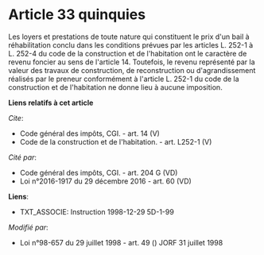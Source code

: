 # Article 33 quinquies

Les loyers et prestations de toute nature qui constituent le prix d'un bail à réhabilitation conclu dans les conditions
prévues par les articles L. 252-1 à L. 252-4 du code de la construction et de l'habitation ont le caractère de revenu foncier
au sens de l'article 14. Toutefois, le revenu représenté par la valeur des travaux de construction, de reconstruction ou
d'agrandissement réalisés par le preneur conformément à l'article L. 252-1 du code de la construction et de l'habitation ne
donne lieu à aucune imposition.

**Liens relatifs à cet article**

_Cite_:

  - Code général des impôts, CGI. - art. 14 (V)
  - Code de la construction et de l'habitation. - art. L252-1 (V)

_Cité par_:

  - Code général des impôts, CGI. - art. 204 G (VD)
  - Loi n°2016-1917 du 29 décembre 2016 - art. 60 (VD)

**Liens**:

  - TXT_ASSOCIE: Instruction 1998-12-29 5D-1-99

_Modifié par_:

  - Loi n°98-657 du 29 juillet 1998 - art. 49 () JORF 31 juillet 1998
